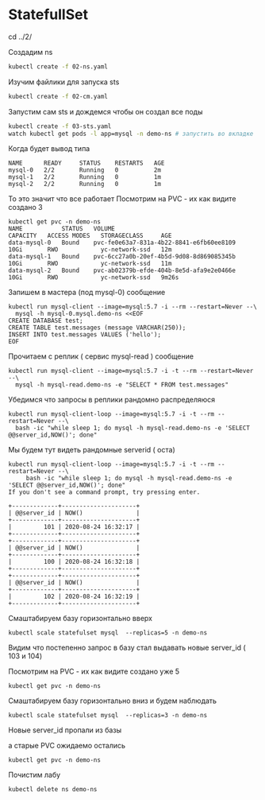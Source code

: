 # StatefullSet


cd ../2/

Создадим ns

```sh
kubectl create -f 02-ns.yaml
```

Изучим файлики для запуска sts

```sh
kubectl create -f 02-cm.yaml
```

Запустим сам sts и дождемся чтобы он создал все поды
```sh
kubectl create -f 03-sts.yaml
watch kubectl get pods -l app=mysql -n demo-ns # запустить во вкладке
```

Когда будет вывод типа

```
NAME      READY     STATUS    RESTARTS   AGE
mysql-0   2/2       Running   0          2m
mysql-1   2/2       Running   0          1m
mysql-2   2/2       Running   0          1m
```
То это значит что все работает
Посмотрим на PVC - их как видите создано 3


```
kubectl get pvc -n demo-ns
NAME           STATUS   VOLUME                                     CAPACITY   ACCESS MODES   STORAGECLASS     AGE
data-mysql-0   Bound    pvc-fe0e63a7-831a-4b22-8841-e6fb60ee8109   10Gi       RWO            yc-network-ssd   12m
data-mysql-1   Bound    pvc-6cc27a0b-20ef-4b5d-9d08-8d869085345b   10Gi       RWO            yc-network-ssd   11m
data-mysql-2   Bound    pvc-ab02379b-efde-404b-8e5d-afa9e2e0466e   10Gi       RWO            yc-network-ssd   9m26s

```

Запишем в мастера (под mysql-0) сообщение

```
kubectl run mysql-client --image=mysql:5.7 -i --rm --restart=Never --\
  mysql -h mysql-0.mysql.demo-ns <<EOF
CREATE DATABASE test;
CREATE TABLE test.messages (message VARCHAR(250));
INSERT INTO test.messages VALUES ('hello');
EOF
```

Прочитаем  с реплик ( сервис mysql-read ) сообщение
```
kubectl run mysql-client --image=mysql:5.7 -i -t --rm --restart=Never --\
  mysql -h mysql-read.demo-ns -e "SELECT * FROM test.messages"
```

Убедимся что запросы в реплики рандомно распределяюся

```
kubectl run mysql-client-loop --image=mysql:5.7 -i -t --rm --restart=Never --\
  bash -ic "while sleep 1; do mysql -h mysql-read.demo-ns -e 'SELECT @@server_id,NOW()'; done"
```

Мы будем тут видеть рандомные serverid ( оста)


```
kubectl run mysql-client-loop --image=mysql:5.7 -i -t --rm --restart=Never --\
     bash -ic "while sleep 1; do mysql -h mysql-read.demo-ns -e 'SELECT @@server_id,NOW()'; done"
If you don't see a command prompt, try pressing enter.
```
```
+-------------+---------------------+
| @@server_id | NOW()               |
+-------------+---------------------+
|         101 | 2020-08-24 16:32:17 |
+-------------+---------------------+
+-------------+---------------------+
| @@server_id | NOW()               |
+-------------+---------------------+
|         100 | 2020-08-24 16:32:18 |
+-------------+---------------------+
+-------------+---------------------+
| @@server_id | NOW()               |
+-------------+---------------------+
|         102 | 2020-08-24 16:32:19 |
+-------------+---------------------+
```
Смаштабируем базу горизонтально вверх

```
kubectl scale statefulset mysql  --replicas=5 -n demo-ns
```

Видим что постепенно запрос в базу стал выдавать новые server_id ( 103 и 104)

Посмотрим на PVC - их как видите создано уже 5


```
kubectl get pvc -n demo-ns
```

Смаштабируем базу горизонтально вниз и будем наблюдать

```
kubectl scale statefulset mysql  --replicas=3 -n demo-ns
```
Новые server_id пропали из базы

а старые PVC ожидаемо остались

```
kubectl get pvc -n demo-ns
```

Почистим лабу

```
kubectl delete ns demo-ns
```
